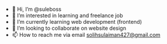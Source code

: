 - 👋 Hi, I’m @suleboss
- 👀 I’m interested in learning and freelance job
- 🌱 I’m currently learning web development (frontend)
- 💞️ I’m looking to collaborate on website design
- 📫 How to reach me via email solihsulaiman427@gmail.com

<!---
suleboss/suleboss is a ✨ special ✨ repository because its `README.md` (this file) appears on your GitHub profile.
You can click the Preview link to take a look at your changes.
--->
